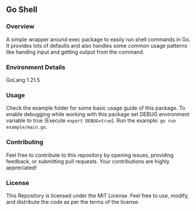 ## Go Shell

### Overview

A simple wrapper around exec package to easily run shell commands in Go. It provides lots of defaults and also handles some common usage patterns like handing input and getting output from the command.

### Environment Details

GoLang 1.21.5

### Usage

Check the example folder for some basic usage guide of this package. To enable debugging while working with this package set DEBUG environment variable to true (Execute `export DEBUG=true`). Run the example: `go run example/main.go`.

### Contributing

Feel free to contribute to this repository by opening issues, providing feedback, or submitting pull requests. Your contributions are highly appreciated!

### License

This Repository is licensed under the MIT License. Feel free to use, modify, and distribute the code as per the terms of the license.
